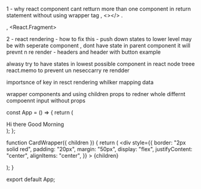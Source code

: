 1 - why react component cant retturn more than one component in return statement without using wrapper tag , <></> . <div> , <React.Fragment>

2 - react rendering - how to fix this - push down states to lower level may be with seperate component , dont have state in parent component it will prevnt n re render - headers and header with button example

alwasy try to have states in lowest possible component in react node treee
react.memo to prevent un neseccarry re rendder

importsnce of key in resct rendering whilker mapping data

wrapper components and using children props to redner whole differnt compoennt input without props

const App = () => {
  return (
    <div>
      <CardWrapper>Hi there</CardWrapper>
      <CardWrapper>Good Morning</CardWrapper>
    </div>
  );
};

function CardWrapper({ children }) {
  return (
    <div
      style={{
        border: "2px solid red",
        padding: "20px",
        margin: "50px",
        display: "flex",
        justifyContent: "center",
        alignItems: "center",
      }}
    >
      {children}
    </div>
  );
}

export default App;